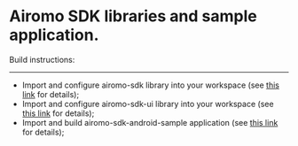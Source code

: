Airomo SDK libraries and sample application. 
============================================

Build instructions:
___________________

* Import and configure airomo-sdk library into your workspace (see [this link](https://github.com/airomo/airomo-android-sdk/blob/master/airomo-sdk/README.md) for details);
* Import and configure airomo-sdk-ui library into your workspace (see [this link](https://github.com/airomo/airomo-android-sdk/blob/master/airomo-sdk-ui/README.md) for details);
* Import and build airomo-sdk-android-sample application (see [this link](https://github.com/airomo/airomo-android-sdk/blob/master/airomo-sdk-android-sample/README.md) for details);

